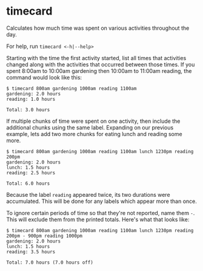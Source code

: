 # timecard

Calculates how much time was spent on various activities throughout the day.

For help, run `timecard <-h|--help>`

Starting with the time the first activity started, list all times that activities changed along with the activities that occurred between those times. If you spent 8:00am to 10:00am gardening then 10:00am to 11:00am reading, the command would look like this:

```
$ timecard 800am gardening 1000am reading 1100am
gardening: 2.0 hours
reading: 1.0 hours

Total: 3.0 hours
```

If multiple chunks of time were spent on one activity, then include the additional chunks using the same label. Expanding on our previous example, lets add two more chunks for eating lunch and reading some more.

```
$ timecard 800am gardening 1000am reading 1100am lunch 1230pm reading 200pm
gardening: 2.0 hours
lunch: 1.5 hours
reading: 2.5 hours

Total: 6.0 hours
```

Because the label `reading` appeared twice, its two durations were accumulated. This will be done for any labels which appear more than once.

To ignore certain periods of time so that they're not reported, name them `-`. This will exclude them from the printed totals. Here's what that looks like:

```
$ timecard 800am gardening 1000am reading 1100am lunch 1230pm reading 200pm - 900pm reading 1000pm
gardening: 2.0 hours
lunch: 1.5 hours
reading: 3.5 hours

Total: 7.0 hours (7.0 hours off)
```
